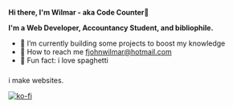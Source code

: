**Hi there, I'm Wilmar - aka Code Counter👋**

**I'm a Web Developer, Accountancy Student, and bibliophile.**
- :construction: I’m currently building some projects to boost my knowledge
- :incoming_envelope: How to reach me fjohnwilmar@hotmail.com
- 🎲 Fun fact: i love spaghetti

###
<p align="left">i make websites.</p>

[![ko-fi](https://ko-fi.com/img/githubbutton_sm.svg)](https://ko-fi.com/N4N6QJLC5)
